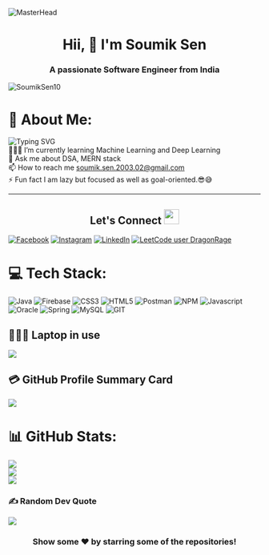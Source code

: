 ![MasterHead](https://i.imgur.com/ObjrQmO.jpg)

<h1 align="center"> Hii, 🚀 I'm Soumik Sen</h1>
<h3 align="center">A passionate Software Engineer from India</h3>
<p align="left"> <img src="https://komarev.com/ghpvc/?username=SoumikSen10&label=Views&color=blue&style=plastic&style=for-the-badge" alt="SoumikSen10" /> </p>

<!-- <img align="right" alt="Coding" width="400" src="https://www.freecodecamp.org/news/content/images/2022/11/hire-full-stack-developers1546507474317-1.gif"> -->

# 💫 About Me:

![Typing SVG](https://readme-typing-svg.demolab.com?font=Lobster&pause=700&color=F76538&background=D180FF00&center=false&vCenter=false&width=435&lines=Myself+Soumik+Sen.;I+am+a+MERN+stack+Developer;My+passion+is+programming)<br>
👨🏻‍💻 I’m currently learning Machine Learning and Deep Learning<br>💬 Ask me about DSA, MERN stack<br>📫 How to reach me soumik.sen.2003.02@gmail.com<br>⚡ Fun fact I am lazy but focused as well as goal-oriented.😎😅
<br>

<hr>

## <h2 align="center"> Let's Connect <img src="https://media.giphy.com/media/jOz35yxbuhvVQDKrce/giphy.gif" height="30px" width="30px"></h2>

[![Facebook](https://img.shields.io/badge/Facebook-%231877F2.svg?logo=Facebook&logoColor=white)](https://www.facebook.com/soumik.sen.908132/) [![Instagram](https://img.shields.io/badge/Instagram-%23E4405F.svg?logo=Instagram&logoColor=white)](https://www.instagram.com/soumiksen_10/) [![LinkedIn](https://img.shields.io/badge/LinkedIn-%230077B5.svg?logo=linkedin&logoColor=white)](https://www.linkedin.com/in/soumik-sen-210473211/) [![LeetCode user DragonRage](https://img.shields.io/badge/dynamic/json?style=flat&labelColor=black&color=%23ffa116&label=Solved&query=solvedOverTotal&url=https%3A%2F%2Fleetcode-badge.vercel.app%2Fapi%2Fusers%2FDragonRage&logo=leetcode&logoColor=yellow)](https://leetcode.com/u/DragonRage/)

# 💻 Tech Stack:

![Java](https://img.shields.io/badge/java-%23ED8B00.svg?style=for-the-badge&logo=java&logoColor=white) ![Firebase](https://img.shields.io/badge/firebase-%23039BE5.svg?style=for-the-badge&logo=firebase) ![CSS3](https://img.shields.io/badge/css3-%231572B6.svg?style=for-the-badge&logo=css3&logoColor=white) ![HTML5](https://img.shields.io/badge/html5-%23E34F26.svg?style=for-the-badge&logo=html5&logoColor=white) ![Postman](https://img.shields.io/badge/Postman-FF6C37?style=for-the-badge&logo=postman&logoColor=white)
![NPM](https://img.shields.io/badge/NPM-%23000000.svg?style=for-the-badge&logo=npm&logoColor=white) ![Javascript](https://img.shields.io/badge/logo-javascript-blue?logo=javascript) ![Oracle](https://img.shields.io/badge/Oracle-F80000?style=for-the-badge&logo=oracle&logoColor=white) ![Spring](https://img.shields.io/badge/spring-%236DB33F.svg?style=for-the-badge&logo=spring&logoColor=white) ![MySQL](https://img.shields.io/badge/mysql-%2300f.svg?style=for-the-badge&logo=mysql&logoColor=white) ![GIT](https://img.shields.io/badge/Git-fc6d26?style=for-the-badge&logo=git&logoColor=white)

## 👨🏻‍💻 Laptop in use

<img src="https://img.shields.io/badge/dell-vostro-15%205518?style=for-the-badge&logo=dell&logoColor=white"/>

## 💳 GitHub Profile Summary Card

<p align="left">
  <img src="https://github-profile-summary-cards.vercel.app/api/cards/profile-details?username=SoumikSen10&theme=vue"/>
</p>

# 📊 GitHub Stats:

![](https://github-readme-stats-git-masterrstaa-rickstaa.vercel.app/api?username=SoumikSen10&theme=tokyonight&hide_border=false&include_all_commits=false&count_private=false)<br/>
![](https://github-readme-streak-stats.herokuapp.com/?user=SoumikSen10&theme=tokyonight&hide_border=false)<br/>
![](https://github-readme-stats-git-masterrstaa-rickstaa.vercel.app/api/top-langs/?username=SoumikSen10&theme=tokyonight&hide_border=false&include_all_commits=false&count_private=false&layout=compact)

### ✍️ Random Dev Quote

![](https://quotes-github-readme.vercel.app/api?type=horizontal&theme=radical)

<div align="center">

### Show some ❤️ by starring some of the repositories!

</div>
